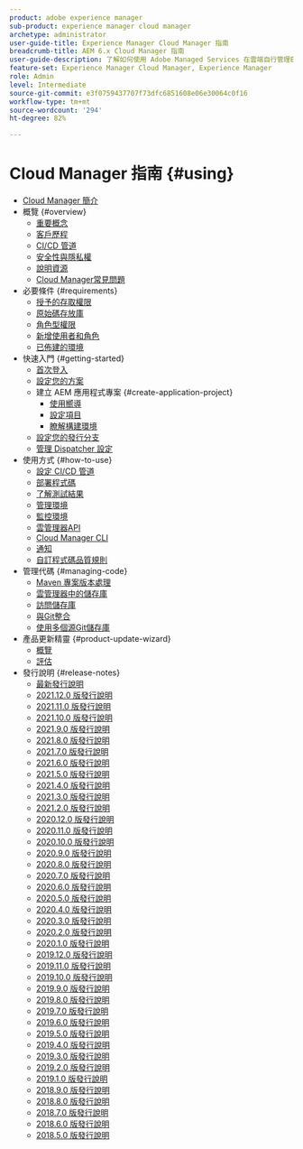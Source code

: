 ```yaml
---
product: adobe experience manager
sub-product: experience manager cloud manager
archetype: administrator
user-guide-title: Experience Manager Cloud Manager 指南
breadcrumb-title: AEM 6.x Cloud Manager 指南
user-guide-description: 了解如何使用 Adobe Managed Services 在雲端自行管理Experience Manager。
feature-set: Experience Manager Cloud Manager, Experience Manager
role: Admin
level: Intermediate
source-git-commit: e3f0759437707f73dfc6851608e06e30064c0f16
workflow-type: tm+mt
source-wordcount: '294'
ht-degree: 82%

---
```



# Cloud Manager 指南 {#using}

+ [Cloud Manager 簡介](introduction-to-cloud-manager.md)
+ 概覽 {#overview}
   + [重要概念](key-concepts.md)
   + [客戶歷程](customer-journey.md)
   + [CI/CD 管道](ci-cd-pipeline.md)
   + [安全性與隱私權](security-and-privacy.md)
   + [說明資源](help-resources.md)
   + [Cloud Manager常見問題](cloud-manager-faqs.md)
+ 必要條件 {#requirements}
   + [授予的存取權限](access-rights-granted.md)
   + [原始碼存放庫](source-code-repository.md)
   + [角色型權限](role-based-permissions.md)
   + [新增使用者和角色](setting-up-users-and-roles.md)
   + [已佈建的環境](environments-provisioned.md)
+ 快速入門 {#getting-started}
   + [首次登入](first-time-login.md)
   + [設定您的方案](setting-up-program.md)
   + 建立 AEM 應用程式專案 {#create-application-project}
      + [使用嚮導](using-the-wizard.md)
      + [設定項目](setting-up-project.md)
      + [瞭解構建環境](build-environment-details.md)
   + [設定您的發行分支](configure-your-release-branches.md)
   + [管理 Dispatcher 設定](dispatcher-configurations.md)
+ 使用方式 {#how-to-use}
   + [設定 CI/CD 管道](configuring-pipeline.md)
   + [部署程式碼](deploying-code.md)
   + [了解測試結果](understand-your-test-results.md)
   + [管理環境](manage-your-environment.md)
   + [監控環境](monitor-your-environments.md)
   + [雲管理器API](https://www.adobe.io/apis/experiencecloud/cloud-manager/docs.html)
   + [Cloud Manager CLI](https://github.com/adobe/aio-cli-plugin-cloudmanager/blob/main/README.md)
   + [通知](notifications.md)
   + [自訂程式碼品質規則](custom-code-quality-rules.md)
+ 管理代碼 {#managing-code}
   + [Maven 專案版本處理](activating-maven-project.md)
   + [雲管理器中的儲存庫](cloud-manager-repositories.md)
   + [訪問儲存庫](accessing-repos.md)
   + [與Git整合](setup-cloud-manager-git-integration.md)
   + [使用多個源Git儲存庫](/help/using/working-with-multiple-source-git-repos.md)
+ 產品更新精靈 {#product-update-wizard}
   + [概覽](overview-productupdate-wizard.md)
   + [評估](evaluation.md)
+ 發行說明 {#release-notes}
   + [最新發行說明](release-notes-current.md)
   + [2021.12.0 版發行說明](release-notes-2021-12-0.md)
   + [2021.11.0 版發行說明](release-notes-2021-11-0.md)
   + [2021.10.0 版發行說明](release-notes-2021-10-0.md)
   + [2021.9.0 版發行說明](release-notes-2021-9-0.md)
   + [2021.8.0 版發行說明](release-notes-2021-8-0.md)
   + [2021.7.0 版發行說明](release-notes-2021-7-0.md)
   + [2021.6.0 版發行說明](release-notes-2021-6-0.md)
   + [2021.5.0 版發行說明](release-notes-2021-5-0.md)
   + [2021.4.0 版發行說明](release-notes-2021-4-0.md)
   + [2021.3.0 版發行說明](release-notes-2021-3-0.md)
   + [2021.2.0 版發行說明](release-notes-2021-2-0.md)
   + [2020.12.0 版發行說明](release-notes-2020-12-0.md)
   + [2020.11.0 版發行說明](release-notes-2020-11-0.md)
   + [2020.10.0 版發行說明](release-notes-2020-10-0.md)
   + [2020.9.0 版發行說明](release-notes-2020-9-0.md)
   + [2020.8.0 版發行說明](release-notes-2020-8-0.md)
   + [2020.7.0 版發行說明](release-notes-2020-7-0.md)
   + [2020.6.0 版發行說明](release-notes-2020-6-0.md)
   + [2020.5.0 版發行說明](release-notes-2020-5-0.md)
   + [2020.4.0 版發行說明](release-notes-2020-4-0.md)
   + [2020.3.0 版發行說明](release-notes-2020-3-0.md)
   + [2020.2.0 版發行說明](release-notes-2020-2-0.md)
   + [2020.1.0 版發行說明](release-notes-2020-1-0.md)
   + [2019.12.0 版發行說明](release-notes-2019-12-0.md)
   + [2019.11.0 版發行說明](release-notes-2019-11-0.md)
   + [2019.10.0 版發行說明](release-notes-2019-10-0.md)
   + [2019.9.0 版發行說明](release-notes-2019-9-0.md)
   + [2019.8.0 版發行說明](release-notes-2019-8-0.md)
   + [2019.7.0 版發行說明](release-notes-2019-7-0.md)
   + [2019.6.0 版發行說明](release-notes-2019-6-0.md)
   + [2019.5.0 版發行說明](release-notes-2019-5-0.md)
   + [2019.4.0 版發行說明](release-notes-2019-4-0.md)
   + [2019.3.0 版發行說明](release-notes-2019-3-0.md)
   + [2019.2.0 版發行說明](release-notes-2019-2-0.md)
   + [2019.1.0 版發行說明](release-notes-2019-1-0.md)
   + [2018.9.0 版發行說明](release-notes-2018-9-0.md)
   + [2018.8.0 版發行說明](release-notes-2018-8-0.md)
   + [2018.7.0 版發行說明](release-notes-2018-7-0.md)
   + [2018.6.0 版發行說明](release-notes-2018-6-0.md)
   + [2018.5.0 版發行說明](release-notes-2018-5-0.md)
